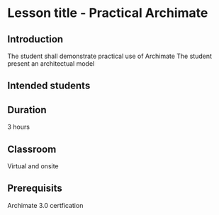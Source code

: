 # Lesson title - Practical Archimate

## Introduction  
The student shall demonstrate practical use of Archimate
The student present an architectual model

## Intended students

## Duration
3 hours

## Classroom
Virtual and onsite

## Prerequisits  
Archimate 3.0 certfication
